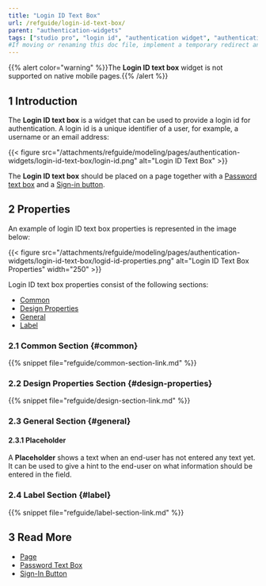 ```yaml
---
title: "Login ID Text Box"
url: /refguide/login-id-text-box/
parent: "authentication-widgets"
tags: ["studio pro", "login id", "authentication widget", "authentication"]
#If moving or renaming this doc file, implement a temporary redirect and let the respective team know they should update the URL in the product. See Mapping to Products for more details.
---
```


{{% alert color="warning" %}}The **Login ID text box** widget is not supported on native mobile pages.{{% /alert %}}

## 1 Introduction

The **Login ID text box** is a widget that can be used to provide a login id for authentication. A login id is a unique identifier of a user, for example, a username or an email address:

{{< figure src="/attachments/refguide/modeling/pages/authentication-widgets/login-id-text-box/login-id.png" alt="Login ID Text Box" >}}

The **Login ID text box** should be placed on a page together with a [Password text box](/refguide/password-text-box/) and a [Sign-in button](/refguide/sign-in-button/).

## 2 Properties

An example of login ID text box properties is represented in the image below:

{{< figure src="/attachments/refguide/modeling/pages/authentication-widgets/login-id-text-box/logid-id-properties.png" alt="Login ID Text Box Properties"   width="250"  >}}

Login ID text box properties consist of the following sections:

* [Common](#common) 
* [Design Properties](#design-properties)
* [General](#general)
* [Label](#label)

### 2.1 Common Section {#common}

{{% snippet file="refguide/common-section-link.md" %}}

### 2.2 Design Properties Section {#design-properties}

{{% snippet file="refguide/design-section-link.md" %}}

### 2.3 General Section {#general}

#### 2.3.1 Placeholder

A **Placeholder** shows a text when an end-user has not entered any text yet. It can be used to give a hint to the end-user on what information should be entered in the field.

### 2.4 Label Section {#label}

{{% snippet file="refguide/label-section-link.md" %}}

## 3 Read More

* [Page](/refguide/page/)
* [Password Text Box](/refguide/password-text-box/)
* [Sign-In Button](/refguide/sign-in-button/)